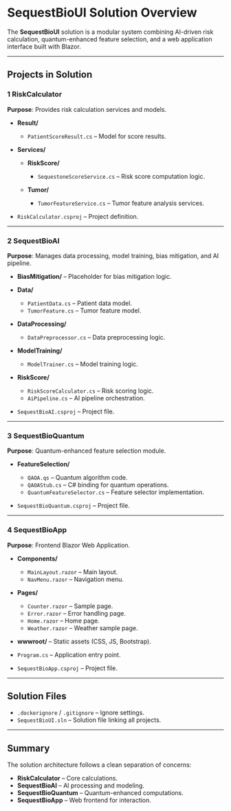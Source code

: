 # SequestBioUI Solution Overview

The **SequestBioUI** solution is a modular system combining AI-driven risk calculation, quantum-enhanced feature selection, and a web application interface built with Blazor.

---

## Projects in Solution

### 1 **RiskCalculator**

**Purpose**: Provides risk calculation services and models.

* **Result/**

    * `PatientScoreResult.cs` – Model for score results.

* **Services/**

    * **RiskScore/**

        * `SequestoneScoreService.cs` – Risk score computation logic.
    * **Tumor/**

        * `TumorFeatureService.cs` – Tumor feature analysis services.

* `RiskCalculator.csproj` – Project definition.

---

### 2 **SequestBioAI**

**Purpose**: Manages data processing, model training, bias mitigation, and AI pipeline.

* **BiasMitigation/** – Placeholder for bias mitigation logic.

* **Data/**

    * `PatientData.cs` – Patient data model.
    * `TumorFeature.cs` – Tumor feature model.

* **DataProcessing/**

    * `DataPreprocessor.cs` – Data preprocessing logic.

* **ModelTraining/**

    * `ModelTrainer.cs` – Model training logic.

* **RiskScore/**

    * `RiskScoreCalculator.cs` – Risk scoring logic.
    * `AiPipeline.cs` – AI pipeline orchestration.

* `SequestBioAI.csproj` – Project file.

---

### 3 **SequestBioQuantum**

**Purpose**: Quantum-enhanced feature selection module.

* **FeatureSelection/**

    * `QAOA.qs` – Quantum algorithm code.
    * `QAOAStub.cs` – C# binding for quantum operations.
    * `QuantumFeatureSelector.cs` – Feature selector implementation.

* `SequestBioQuantum.csproj` – Project file.

---

### 4 **SequestBioApp**

**Purpose**: Frontend Blazor Web Application.

* **Components/**

    * `MainLayout.razor` – Main layout.
    * `NavMenu.razor` – Navigation menu.

* **Pages/**

    * `Counter.razor` – Sample page.
    * `Error.razor` – Error handling page.
    * `Home.razor` – Home page.
    * `Weather.razor` – Weather sample page.

* **wwwroot/** – Static assets (CSS, JS, Bootstrap).

* `Program.cs` – Application entry point.

* `SequestBioApp.csproj` – Project file.

---

## Solution Files

* `.dockerignore` / `.gitignore` – Ignore settings.
* `SequestBioUI.sln` – Solution file linking all projects.

---

## Summary

The solution architecture follows a clean separation of concerns:

* **RiskCalculator** – Core calculations.
* **SequestBioAI** – AI processing and modeling.
* **SequestBioQuantum** – Quantum-enhanced computations.
* **SequestBioApp** – Web frontend for interaction.